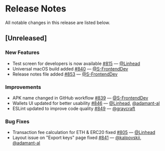# Release Notes

All notable changes in this release are listed below.

## [Unreleased]

### New Features
- Test screen for developers is now available [#815](https://github.com/Adamant-im/adamant-im/pull/815) — [@Linhead](https://github.com/Linhead)
- Universal macOS build added [#840](https://github.com/Adamant-im/adamant-im/pull/840) — [@S-FrontendDev](https://github.com/S-FrontendDev)
- Release notes file added [#853](https://github.com/Adamant-im/adamant-im/pull/853) — [@S-FrontendDev](https://github.com/S-FrontendDev)

### Improvements
- APK name changed in GitHub workflow [#839](https://github.com/Adamant-im/adamant-im/pull/839) — [@S-FrontendDev](https://github.com/S-FrontendDev)
- Wallets UI updated for better usability [#846](https://github.com/Adamant-im/adamant-im/pull/846) — [@Linhead](https://github.com/Linhead), [@adamant-al](https://github.com/adamant-al)
- ESLint updated to improve code quality [#849](https://github.com/Adamant-im/adamant-im/pull/849) — [@graycraft](https://github.com/graycraft)

### Bug Fixes
- Transaction fee calculation for ETH & ERC20 fixed [#805](https://github.com/Adamant-im/adamant-im/pull/805) — [@Linhead](https://github.com/Linhead)
- Layout issue on "Export keys" page fixed [#841](https://github.com/Adamant-im/adamant-im/pull/841) — [@kalpovskii](https://github.com/kalpovskii), [@adamant-al](https://github.com/adamant-al)
